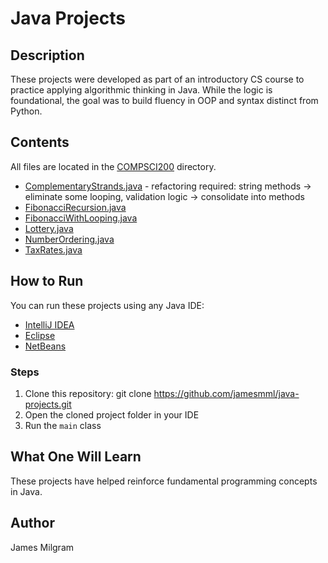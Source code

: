 # Java Projects

## Description
These projects were developed as part of an introductory CS course to practice applying algorithmic thinking in Java. 
While the logic is foundational, the goal was to build fluency in OOP and syntax distinct from Python.

## Contents
All files are located in the [COMPSCI200](COMPSCI200/) directory.
- [ComplementaryStrands.java](COMPSCI200/ComplementaryStrands.java) - refactoring required: string methods -> eliminate some looping,  validation logic -> consolidate into methods
- [FibonacciRecursion.java](COMPSCI200/FibonacciRecursion.java)
- [FibonacciWithLooping.java](COMPSCI200/FibonacciWithLooping.java)
- [Lottery.java](COMPSCI200/Lottery.java)
- [NumberOrdering.java](COMPSCI200/NumberOrdering.java)
- [TaxRates.java](COMPSCI200/TaxRates.java)

## How to Run
You can run these projects using any Java IDE:

- [IntelliJ IDEA](https://www.jetbrains.com/idea/)
- [Eclipse](https://www.eclipse.org/)
- [NetBeans](https://netbeans.apache.org/)

### Steps
1. Clone this repository:
git clone https://github.com/jamesmml/java-projects.git
2. Open the cloned project folder in your IDE
3. Run the `main` class

## What One Will Learn
These projects have helped reinforce fundamental programming concepts in Java.

## Author
James Milgram
